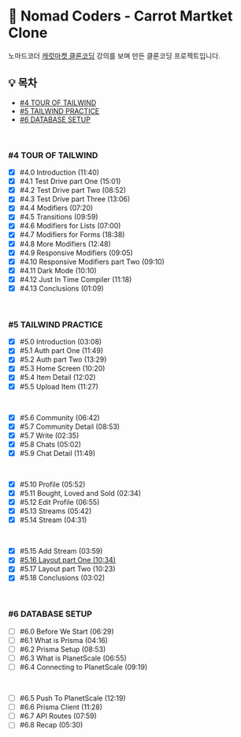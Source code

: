 # 🥕 Nomad Coders - Carrot Martket Clone

노마드코더 [캐럿마켓 클론코딩](https://nomadcoders.co/carrot-market) 강의를 보며 만든 클론코딩 프로젝트입니다.

## 💡 목차

- [#4 TOUR OF TAILWIND](#4-tour-of-tailwind)
- [#5 TAILWIND PRACTICE](#5-tailwind-practice)
- [#6 DATABASE SETUP](#6-database-setup)

<br>

### #4 TOUR OF TAILWIND

- [x] #4.0 Introduction (11:40)
- [x] #4.1 Test Drive part One (15:01)
- [x] #4.2 Test Drive part Two (08:52)
- [x] #4.3 Test Drive part Three (13:06)
- [x] #4.4 Modifiers (07:20)
      <br>
- [x] #4.5 Transitions (09:59)
- [x] #4.6 Modifiers for Lists (07:00)
- [x] #4.7 Modifiers for Forms (18:38)
- [x] #4.8 More Modifiers (12:48)
- [x] #4.9 Responsive Modifiers (09:05)
- [x] #4.10 Responsive Modifiers part Two (09:10)
      <br>
- [x] #4.11 Dark Mode (10:10)
- [x] #4.12 Just In Time Compiler (11:18)
- [x] #4.13 Conclusions (01:09)

<br>

### #5 TAILWIND PRACTICE

- [x] #5.0 Introduction (03:08)
- [x] #5.1 Auth part One (11:49)
- [x] #5.2 Auth part Two (13:29)
- [x] #5.3 Home Screen (10:20)
- [x] #5.4 Item Detail (12:02)
- [x] #5.5 Upload Item (11:27)

<br>

- [x] #5.6 Community (06:42)
- [x] #5.7 Community Detail (08:53)
- [x] #5.7 Write (02:35)
- [x] #5.8 Chats (05:02)
- [x] #5.9 Chat Detail (11:49)

<br>

- [x] #5.10 Profile (05:52)
- [x] #5.11 Bought, Loved and Sold (02:34)
- [x] #5.12 Edit Profile (06:55)
- [x] #5.13 Streams (05:42)
- [x] #5.14 Stream (04:31)

<br>

- [x] #5.15 Add Stream (03:59)
- [x] [#5.16 Layout part One (10:34)](https://github.com/chaehaeun/Carrot-Market/issues/1)
- [x] #5.17 Layout part Two (10:23)
- [x] #5.18 Conclusions (03:02)

<br>

### #6 DATABASE SETUP

- [ ] #6.0 Before We Start (06:29)
- [ ] #6.1 What is Prisma (04:16)
- [ ] #6.2 Prisma Setup (08:53)
- [ ] #6.3 What is PlanetScale (06:55)
- [ ] #6.4 Connecting to PlanetScale (09:19)

<br/>

- [ ] #6.5 Push To PlanetScale (12:19)
- [ ] #6.6 Prisma Client (11:28)
- [ ] #6.7 API Routes (07:59)
- [ ] #6.8 Recap (05:30)
